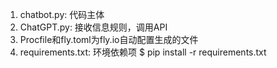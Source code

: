 1. chatbot.py: 代码主体
2. ChatGPT.py: 接收信息规则，调用API
3. Procfile和fly.toml为fly.io自动配置生成的文件
4. requirements.txt: 环境依赖项
   $ pip install -r requirements.txt
